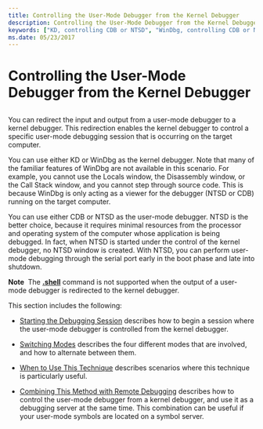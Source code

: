 ```yaml
---
title: Controlling the User-Mode Debugger from the Kernel Debugger
description: Controlling the User-Mode Debugger from the Kernel Debugger
keywords: ["KD, controlling CDB or NTSD", "WinDbg, controlling CDB or NTSD", "CDB, redirecting control to the kernel debugger", "NTSD, redirecting control to the kernel debugger", "redirecting user-mode output to the kernel debugger", "controlling the user-mode debugger from the kernel debugger", "controlling the user-mode debugger from the kernel debugger, overview", "controlling the user-mode debugger from the kernel debugger, sleep mode", "sleep mode"]
ms.date: 05/23/2017
---
```


# Controlling the User-Mode Debugger from the Kernel Debugger


## <span id="ddk_controlling_the_user_mode_debugger_from_the_kernel_debugger_dbg"></span><span id="DDK_CONTROLLING_THE_USER_MODE_DEBUGGER_FROM_THE_KERNEL_DEBUGGER_DBG"></span>


You can redirect the input and output from a user-mode debugger to a kernel debugger. This redirection enables the kernel debugger to control a specific user-mode debugging session that is occurring on the target computer.

You can use either KD or WinDbg as the kernel debugger. Note that many of the familiar features of WinDbg are not available in this scenario. For example, you cannot use the Locals window, the Disassembly window, or the Call Stack window, and you cannot step through source code. This is because WinDbg is only acting as a viewer for the debugger (NTSD or CDB) running on the target computer.

You can use either CDB or NTSD as the user-mode debugger. NTSD is the better choice, because it requires minimal resources from the processor and operating system of the computer whose application is being debugged. In fact, when NTSD is started under the control of the kernel debugger, no NTSD window is created. With NTSD, you can perform user-mode debugging through the serial port early in the boot phase and late into shutdown.

**Note**  The [**.shell**](-shell--command-shell-.md) command is not supported when the output of a user-mode debugger is redirected to the kernel debugger.

 

This section includes the following:

-   [Starting the Debugging Session](starting-the-debugging-session.md) describes how to begin a session where the user-mode debugger is controlled from the kernel debugger.

-   [Switching Modes](switching-modes.md) describes the four different modes that are involved, and how to alternate between them.

-   [When to Use This Technique](when-to-use-this-technique.md) describes scenarios where this technique is particularly useful.

-   [Combining This Method with Remote Debugging](combining-this-method-with-remote-debugging.md) describes how to control the user-mode debugger from a kernel debugger, and use it as a debugging server at the same time. This combination can be useful if your user-mode symbols are located on a symbol server.

 

 





